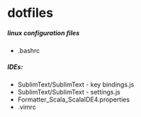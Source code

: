 dotfiles
========

##### linux configuration files #####
* .bashrc

##### IDEs: #####
* SublimText/SublimText - key bindings.js
* SublimText/SublimText - settings.js
* Formatter_Scala_ScalaIDE4.properties
* .vimrc
